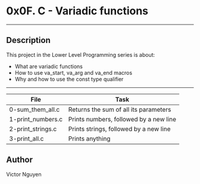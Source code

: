 # 0x0F. C - Variadic functions
---
## Description

This project in the Lower Level Programming series is about:
* What are variadic functions
* How to use va_start, va_arg and va_end macros
* Why and how to use the const type qualifier

---
File|Task
---|---
0-sum_them_all.c | Returns the sum of all its parameters
1-print_numbers.c | Prints numbers, followed by a new line
2-print_strings.c | Prints strings, followed by a new line
3-print_all.c | Prints anything

## Author
Victor Nguyen